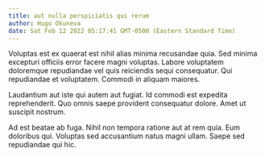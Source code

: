 ```yaml
---
title: aut nulla perspiciatis qui rerum
author: Hugo Okuneva
date: Sat Feb 12 2022 05:17:41 GMT-0500 (Eastern Standard Time)
---
```

Voluptas est ex quaerat est nihil alias minima recusandae quia. Sed minima excepturi officiis error facere magni voluptas. Labore voluptatem doloremque repudiandae vel quis reiciendis sequi consequatur. Qui repudiandae et voluptatem. Commodi in aliquam maiores.

 Laudantium aut iste qui autem aut fugiat. Id commodi est expedita reprehenderit. Quo omnis saepe provident consequatur dolore. Amet ut suscipit nostrum.

 Ad est beatae ab fuga. Nihil non tempora ratione aut at rem quia. Eum doloribus qui. Voluptas sed accusantium natus magni ullam. Saepe sed repudiandae qui hic.